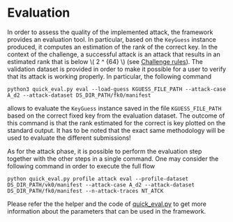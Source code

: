 # Evaluation
In order to assess the quality of the implemented attack, the framework provides an evaluation tool. In particular, based on the `KeyGuess` instance produced, it computes an estimation of the 
rank of the correct key. In the context of the challenge, a successful attack is an attack that results in an estimated rank that is below \\( 2 ^ {64} \\) (see [Challenge rules](./rules.md)). The validation dataset is provided 
in order to make it possible for a user to verify that its attack is working properly. In particular, the following command 
```
python3 quick_eval.py eval --load-guess KGUESS_FILE_PATH --attack-case A_d2 --attack-dataset DS_DIR_PATH/fk0/manifest
```
allows to evaluate the `KeyGuess` instance saved in the file `KGUESS_FILE_PATH` based on the correct fixed key from the evaluation dataset.
The outcome of this command is that the rank estimated for the correct is key plotted on the standard output. 
It has to be noted that the exact same methodology will be used to evaluate the different submissions!  

As for the attack phase, it is possible to perform the evaluation step together with the other steps in a single command. One may 
consider the following command in order to execute the full flow
```
python quick_eval.py profile attack eval --profile-dataset DS_DIR_PATH/vk0/manifest --attack-case A_d2 --attack-dataset DS_DIR_PATH/fk0/manifest --n-attack-traces NT_ATCK
```
Please refer the the helper and the code of [quick_eval.py](TODO) to get more
information about the parameters that can be used in the framework. 
